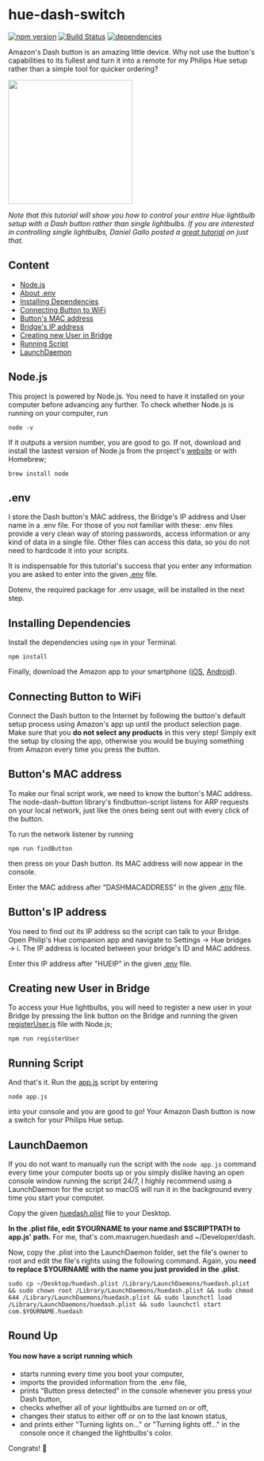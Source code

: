 # hue-dash-switch
[![npm version](https://badge.fury.io/js/hue-dash-switch.svg)](https://badge.fury.io/js/hue-dash-switch) [![Build Status](https://travis-ci.org/maxrugen/hue-dash-switch.svg?branch=master)](https://travis-ci.org/maxrugen/hue-dash-switch) [![dependencies](https://david-dm.org/maxrugen/hue-dash-switch.svg)](https://david-dm.org/maxrugen/hue-dash-switch)

Amazon's Dash button is an amazing little device. Why not use the button's capabilities to its fullest and turn it into a remote for my Philips Hue setup rather than a simple tool for quicker ordering?

<img src="https://raw.githubusercontent.com/maxrugen/hue-dash-switch/master/logo.png" width="250" height="250">


*Note that this tutorial will show you how to control your entire Hue lightbulb setup with a Dash button rather than single lightbulbs. If you are interested in controlling single lightbulbs, Daniel Gallo posted a [great tutorial](http://www.danielgallo.co.uk/post/hack-an-amazon-dash-button-to-control-philips-hue-lights/) on just that.*

## Content
* [Node.js](#nodejs)
* [About .env](#env)
* [Installing Dependencies](#installing-dependencies)
* [Connecting Button to WiFi](#connecting-button-to-wifi)
* [Button's MAC address](#buttons-mac-address)
* [Bridge's IP address](#buttons-ip-address)
* [Creating new User in Bridge](#creating-new-user-in-bridge)
* [Running Script](#running-script)
* [LaunchDaemon](#launchdaemon)

## Node.js
This project is powered by Node.js. You need to have it installed on your computer before advancing any further. To check whether Node.js is running on your computer, run
```
node -v
```
If it outputs a version number, you are good to go. If not, download and install the lastest version of Node.js from the project's [website](https://nodejs.org/) or with Homebrew;
```
brew install node
```

## .env
I store the Dash button's MAC address, the Bridge's IP address and User name  in a .env file. For those of you not familiar with these: .env files provide a very clean way of storing passwords, access information or any kind of data in a single file. Other files can access this data, so you do not need to hardcode it into your scripts.

It is indispensable for this tutorial's success that you enter any information you are asked to enter into the given  [.env](../master/.env) file.

Dotenv, the required package for .env usage, will be installed in the next step.    

## Installing Dependencies


Install the dependencies using ```npm``` in your Terminal.

```
npm install
```
Finally, download the Amazon app to your smartphone ([iOS](https://itunes.apple.com/de/app/amazon/id348712880?mt=8), [Android](https://play.google.com/store/apps/details?id=com.amazon.mShop.android.shopping)).

## Connecting Button to WiFi
Connect the Dash button to the Internet by following the button's default setup process using Amazon's app up until the product selection page. Make sure that you **do not select any products** in this very step! Simply exit the setup by closing the app, otherwise you would be buying something from Amazon every time you press the button.

## Button's MAC address
To make our final script work, we need to know the button's MAC address. The node-dash-button library's findbutton-script listens for ARP requests on your local network, just like the ones being sent out with every click of the button.

To run the network listener by running
```
npm run findButton
```
then press on your Dash button. Its MAC address will now appear in the console.

Enter the MAC address after "DASHMACADDRESS" in the given [.env](../master/.env) file.

## Button's IP address
You need to find out its IP address so the script can talk to your Bridge. Open Philip's Hue companion app and navigate to Settings → Hue bridges →  i. The IP address is located between your bridge's ID and MAC address.

Enter this IP address after "HUEIP" in the given [.env](../master/.env) file.


## Creating new User in Bridge
To access your Hue lightbulbs, you will need to register a new user in your Bridge by pressing the link button on the Bridge and running the given [registerUser.js](../master/registerUser.js) file with Node.js;
```
npm run registerUser
```


## Running Script
And that's it. Run the [app.js](../master/app.js) script by entering
```
node app.js
```
into your console and you are good to go! Your Amazon Dash button is now a switch for your Philips Hue setup.

## LaunchDaemon
If you do not want to manually run the script with the `node app.js` command every time your computer boots up or you simply dislike having an open console window running the script 24/7, I highly recommend using a LaunchDaemon for the script so macOS will run it in the background every time you start your computer.

Copy the given [huedash.plist](../master/huedash.plist) file to your Desktop.

**In the .plist file, edit $YOURNAME to your name and $SCRIPTPATH to app.js' path.** For me, that's com.maxrugen.huedash and ~/Developer/dash.

Now, copy the .plist into the LaunchDaemon folder, set the file's owner to root and edit the file's rights using the following command. Again, you **need to replace $YOURNAME with the name you just provided in the .plist**.
```
sudo cp ~/Desktop/huedash.plist /Library/LaunchDaemons/huedash.plist && sudo chown root /Library/LaunchDaemons/huedash.plist && sudo chmod 644 /Library/LaunchDaemons/huedash.plist && sudo launchctl load /Library/LaunchDaemons/huedash.plist && sudo launchctl start com.$YOURNAME.huedash
```

## Round Up
#### You now have a script running which
* starts running every time you boot your computer,
* imports the provided information from the .env file,
* prints "Button press detected" in the console whenever you press your Dash button,
* checks whether all of your lightbulbs are turned on or off,
* changes their status to either off or on to the last known status,
* and prints either "Turning lights on..." or "Turning lights off..." in the console once it changed the lightbulbs's color.

Congrats! 🎉
